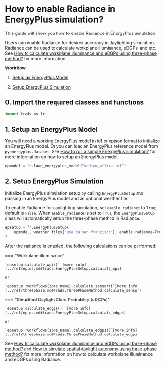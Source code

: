 # How to enable Radiance in EnergyPlus simulation?

This guide will show you how to enable Radiance in EnergyPlus simulation. 

Users can enable Radiance for desired accuracy in daylighting simulation. Radiance can be used to calculate workplane illuminance, eDGPs, and etc. See [How to calculate workplane illuminance and eDGPs using three-phase method?](guide_rad3.md) for more information.

**Workflow**

1. [Setup an EnergyPlus Model](#1-setup-an-energyplus-model)

2. [Setup EnergyPlus Simulation](#2-setup-energyplus-simulation)


## 0. Import the required classes and functions

```python
import frads as fr
```

## 1. Setup an EnergyPlus Model

You will need a working EnergyPlus model in idf or epjson format to initialize an EnergyPlus model. Or you can load an EnergyPlus reference model from `pyenergyplus.dataset`. See [How to run a simple EnergyPlus simulation?](guide_ep1.md) for more information on how to setup an EnergyPlus model.

```python
epmodel = fr.load_energyplus_model("medium_office.idf")
```

## 2. Setup EnergyPlus Simulation
Initialize EnergyPlus simulation setup by calling `EnergyPlusSetup` and passing in an EnergyPlus model and an optional weather file.

To enable Radiance for daylighting simulation, set `enable_radiance` to `True`; default is `False`. When `enable_radiance` is set to `True`, the `EnergyPlusSetup` class will automatically setup the three-phase method in Radiance. 

```python
epsetup = fr.EnergyPlusSetup(
    epmodel, weather_files["usa_ca_san_francisco"], enable_radiance=True
)
```

After the radiance is enabled, the following calculations can be performed:

=== "Workplane illuminance"

    `epsetup.calculate_wpi()` [more info](../ref/eplus.md#frads.EnergyPlusSetup.calculate_wpi)

    or 

    `epsetup.rworkflows[zone_name].calculate_sensor()`[more info](../ref/threephase.md#frads.ThreePhaseMethod.calculate_sensor)

=== "Simplified Daylight Glare Probability (eDGPs)"

    `epsetup.calculate_edgps()` [more info](../ref/eplus.md#frads.EnergyPlusSetup.calculate_edgps)

    or 

    `epsetup.rworkflows[zone_name].calculate_edgps()`[more info](../ref/threephase.md#frads.ThreePhaseMethod.calculate_edgps)


See [How to calculate workplane illuminance and eDGPs using three-phase method?](guide_rad3.md) and [How to simulate spatial daylight autonomy using three-phase method?](guide_radep3.md) for more information on how to calculate workplane illuminance and eDGPs using Radiance.
